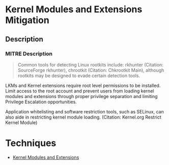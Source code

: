 
# Kernel Modules and Extensions Mitigation

## Description

### MITRE Description

> Common tools for detecting Linux rootkits include: rkhunter (Citation: SourceForge rkhunter), chrootkit (Citation: Chkrootkit Main), although rootkits may be designed to evade certain detection tools.

LKMs and Kernel extensions require root level permissions to be installed. Limit access to the root account and prevent users from loading kernel modules and extensions through proper privilege separation and limiting Privilege Escalation opportunities.

Application whitelisting and software restriction tools, such as SELinux, can also aide in restricting kernel module loading. (Citation: Kernel.org Restrict Kernel Module)


# Techniques


* [Kernel Modules and Extensions](../techniques/Kernel-Modules-and-Extensions.md)

